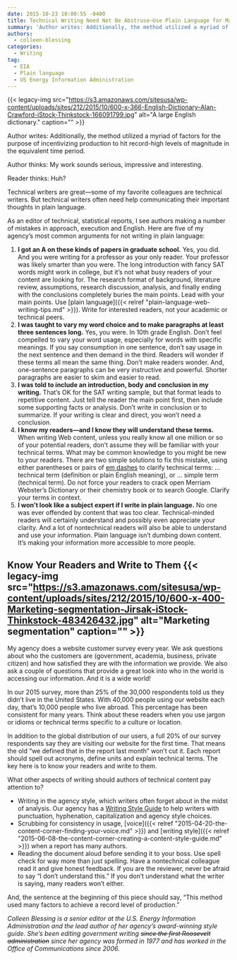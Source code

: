 ```yaml
---
date: 2015-10-23 10:00:55 -0400
title: Technical Writing Need Not Be Abstruse—Use Plain Language for Maximum Impact
summary: 'Author writes: Additionally, the method utilized a myriad of factors for the purpose of incentivizing production to hit record-high levels of magnitude in the equivalent time period. Author thinks: My work sounds serious, impressive and interesting. Reader thinks: Huh? Technical writers are great&mdash;some of my favorite colleagues are technical writers. But technical writers often need'
authors:
  - colleen-blessing
categories:
  - Writing
tag:
  - EIA
  - Plain language
  - US Energy Information Administration
---
```


{{< legacy-img src="https://s3.amazonaws.com/sitesusa/wp-content/uploads/sites/212/2015/10/600-x-366-English-Dictionary-Alan-Crawford-iStock-Thinkstock-166091799.jpg" alt="A large English dictionary." caption="" >}} 

Author writes: Additionally, the method utilized a myriad of factors for the purpose of incentivizing production to hit record-high levels of magnitude in the equivalent time period.

Author thinks: My work sounds serious, impressive and interesting.

Reader thinks: Huh?

Technical writers are great—some of my favorite colleagues are technical writers. But technical writers often need help communicating their important thoughts in plain language.

As an editor of technical, statistical reports, I see authors making a number of mistakes in approach, execution and English. Here are five of my agency’s most common arguments for not writing in plain language:

  1. **I got an A on these kinds of papers in graduate school.** Yes, you did. And you were writing for a professor as your only reader. Your professor was likely smarter than you were. The long introduction with fancy SAT words might work in college, but it’s not what busy readers of your content are looking for. The research format of background, literature review, assumptions, research discussion, analysis, and finally ending with the conclusions completely buries the main points. Lead with your main points. Use [plain language]({{< relref "plain-language-web-writing-tips.md" >}}). Write for interested readers, not your academic or technical peers.
  2. **I was taught to vary my word choice and to make paragraphs at least three sentences long.** Yes, you were. In 10th grade English. Don’t feel compelled to vary your word usage, especially for words with specific meanings. If you say consumption in one sentence, don’t say usage in the next sentence and then demand in the third. Readers will wonder if these terms all mean the same thing. Don’t make readers wonder. And, one-sentence paragraphs can be very instructive and powerful. Shorter paragraphs are easier to skim and easier to read.
  3. **I was told to include an introduction, body and conclusion in my writing.** That’s OK for the SAT writing sample, but that format leads to repetitive content. Just tell the reader the main point first, then include some supporting facts or analysis. Don’t write in conclusion or to summarize. If your writing is clear and direct, you won’t need a conclusion.
  4. **I know my readers—and I know they will understand these terms.** When writing Web content, unless you really know all one million or so of your potential readers, don’t assume they will be familiar with your technical terms. What may be common knowledge to you might be new to your readers. There are two simple solutions to fix this mistake, using either parentheses or pairs of [em dashes](http://grammarist.com/grammar/emdash/) to clarify technical terms: … technical term (definition or plain English meaning), or … simple term (technical term). Do not force your readers to crack open Merriam Webster’s Dictionary or their chemistry book or to search Google. Clarify your terms in context.
  5. **I won’t look like a subject expert if I write in plain language.** No one was ever offended by content that was too clear. Technical-minded readers will certainly understand and possibly even appreciate your clarity. And a lot of nontechnical readers will also be able to understand and use your information. Plain language isn’t dumbing down content. It’s making your information more accessible to more people.

## Know Your Readers and Write to Them {{< legacy-img src="https://s3.amazonaws.com/sitesusa/wp-content/uploads/sites/212/2015/10/600-x-400-Marketing-segmentation-Jirsak-iStock-Thinkstock-483426432.jpg" alt="Marketing segmentation" caption="" >}} 

My agency does a website customer survey every year. We ask questions about who the customers are (government, academia, business, private citizen) and how satisfied they are with the information we provide. We also ask a couple of questions that provide a great look into who in the world is accessing our information. And it is a wide world!

In our 2015 survey, more than 25% of the 30,000 respondents told us they didn’t live in the United States. With 40,000 people using our website each day, that’s 10,000 people who live abroad. This percentage has been consistent for many years. Think about these readers when you use jargon or idioms or technical terms specific to a culture or location.

In addition to the global distribution of our users, a full 20% of our survey respondents say they are visiting our website for the first time. That means the old “we defined that in the report last month” won’t cut it. Each report should spell out acronyms, define units and explain technical terms. The key here is to know your readers and write to them.

What other aspects of writing should authors of technical content pay attention to?

  * Writing in the agency style, which writers often forget about in the midst of analysis. Our agency has a [Writing Style Guide](http://www.eia.gov/about/eiawritingstyleguide.pdf) to help writers with punctuation, hyphenation, capitalization and agency style choices.
  * Scrubbing for consistency in usage, [voice]({{< relref "2015-04-20-the-content-corner-finding-your-voice.md" >}}) and [writing style]({{< relref "2015-06-08-the-content-corner-creating-a-content-style-guide.md" >}}) when a report has many authors.
  * Reading the document aloud before sending it to your boss. Use spell check for way more than just spelling. Have a nontechnical colleague read it and give honest feedback. If you are the reviewer, never be afraid to say “I don’t understand this.” If you don’t understand what the writer is saying, many readers won’t either.

And, the sentence at the beginning of this piece should say, “This method used many factors to achieve a record level of production.”

 

_Colleen Blessing is a senior editor at the U.S. Energy Information Administration and the lead author of her agency’s award-winning style guide. She’s been editing government writing <del>since the first Roosevelt administration</del> since her agency was formed in 1977 and has worked in the Office of Communications since 2006._